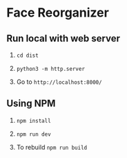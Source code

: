 # Face Reorganizer

## Run local with web server

1. `cd dist`

2. `python3 -m http.server`

3. Go to `http://localhost:8000/`

## Using NPM

1. `npm install`

2. `npm run dev`

3. To rebuild `npm run build`
